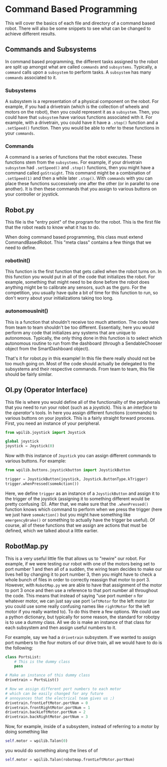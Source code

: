 # Command Based Programming
This will cover the basics of each file and directory of a command based robot. There will also be some snippets to see what can be changed to achieve different results.

## Commands and Subsystems
In command based programming, the different tasks assigned to the robot are split up amongst what are called `commands` and `subsystems`. Typically, a `command` calls upon a `subsystem` to perform tasks. A `subsystem` has many `commands` associated to it.

### **Subsystems**
A subsystem is a representation of a physical component on the robot. For example, if you had a drivetrain (which is the collection of wheels and motors on the robot), then you could represent it as a `subsystem`. Then, you could have that `subsystem` have various functions associated with it. For example, with a drivetrain, you could have it have a `.stop()` function and a `.setSpeed()` function. Then you would be able to refer to these functions in your `commands`.

### **Commands**
A command is a series of functions that the robot executes. These functions stem from the `subsystems`. For example, if your drivetrain `subsystem` had `.setSpeed()` and `.stop()` functions, then you might have a command called `goStraight`. This command might be a combination of `.setSpeed(1)` and then a while later `.stop()`. With `commands` with you can place these functions successively one after the other (or in parallel to one another). It is then these commands that you assign to various buttons on your controller or joystick.

## Robot.py
This file is the "entry point" of the program for the robot. This is the first file that the robot reads to know what it has to do.

When doing command based programming, this class must extend CommandBasedRobot. This "meta class" contains a few things that we need to define.

### **robotInit()**
This function is the first function that gets called when the robot turns on. In this function you would put in all of the code that initializes the robot. For example, something that might need to be done before the robot does anything might be to calibrate any sensors, such as the gyro. For the competition, you usually have quite a bit of time for this function to run, so don't worry about your initializations taking too long.

### **autonomousInit()**
This is a function that shouldn't receive too much attention. The code here from team to team shouldn't be too different. Essentially, here you would perform any code that initializes any systems that are unique to autonomous. Typically, the only thing done in this function is to select which autonomous routine to run from the dashboard (through a SendableChooser object from the SmartDashboard object).

That's it for robot.py in this example! In this file there really should not be too much going on. Most of the code should actually be delegated to the subsystems and their respective commands. From team to team, this file should be fairly similar.

## OI.py (Operator Interface)
This file is where you would define all of the functionality of the peripherals that you need to run your robot (such as a joystick). This is an *interface* to the *operator*'s tools. In here you assign different functions (commands) to various buttons on your joystick. This is a fairly straight forward process. First, you need an instance of your peripheral.
```py
from wpilib.joystick import Joystick

global joystick
joystick = Joystick(0)
```
Now with this instance of `Joystick` you can assign different commands to various buttons. For example:
```py
from wpilib.buttons.joystickbutton import JoystickButton

trigger = JoystickButton(joystick, Joystick.ButtonType.kTrigger)
trigger.whenPressed(someAction())
```
Here, we define `trigger` as an instance of a `JoystickButton` and assign it to the trigger of the joystick (assigning it to something different would be pretty confusing :D). After that, we make sure that the `.whenPressed()` function knows which command to perform when we press the trigger (here we just have `someAction()` but you might have something like `emergencyBrake()` or something to actually have the trigger be useful). Of course, all of these functions that we assign are actions that must be defined, which we talked about a little earlier. 

## RobotMap.py
This is a very useful little file that allows us to "rewire" our robot. For example, if we were testing our robot with one of the motors being set to port number 1 and then all of a sudden, the wiring team decides to make our lives hell by changing it to port number 3, then you might have to check a whole bunch of files in order to correctly reassign that motor to port 3. However, with `RobotMap.py` we are able to have that assignment of the motor to port 3 once and then use a reference to that port number all throughout the code. This means that instead of saying "use port number `n` for whatever motor, we can just say use port `leftMotor` for the left motor (or you could use some really confusing names like `rightMotor` for the left motor if you really wanted to). To do this there a few options. We could use a python dictionary, but typically for some reason, the standard for robotpy is to use a dummy class. All we do is make an instance of that class for each subsystem and then assign useful numbers to it. 

For example, say we had a `drivetrain` subsystem. If we wanted to assign port numbers to the four motors of our drive train, all we would have to do is the following:
```py
class PortsList:
    # This is the dummy class
    pass

# Make an instance of this dummy class
drivetrain = PortsList()

# Now we assign different port numbers to each motor
# which can be easily changed for any future
# annoyances that the electrical team gives us ;)
drivetrain.frontLeftMotor.portNum = 0 
drivetrain.frontRightMotor.portNum = 1
drivetrain.backLeftMotor.portNum = 2
drivetrain.backRightMotor.portNum = 3
```
Now, for example, inside of a subsystem, instead of referring to a motor by doing something like
```py
self.motor = wpilib.Talon(0)
```
you would do something along the lines of of
```py
self.motor = wpilib.Talon(robotmap.frontLeftMotor.portNum)
```